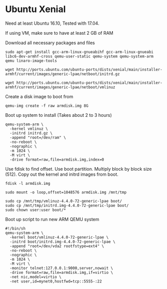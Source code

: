 # Ubuntu Xenial

Need at least Ubuntu 16.10, Tested with 17.04.

If using VM, make sure to have at least 2 GB of RAM

Download all necessary packages and files
```
sudo apt-get install gcc-arm-linux-gnueabihf gcc-arm-linux-gnueabi libc6-dev-armhf-cross qemu-user-static qemu-system qemu-system-arm qemu linaro-image-tools

wget http://ports.ubuntu.com/ubuntu-ports/dists/xenial/main/installer-armhf/current/images/generic-lpae/netboot/initrd.gz

wget http://ports.ubuntu.com/ubuntu-ports/dists/xenial/main/installer-armhf/current/images/generic-lpae/netboot/vmlinuz
```

Create a disk image to boot from
```
qemu-img create -f raw armdisk.img 8G
```

Boot up system to install (Takes about 2 to 3 hours)
```
qemu-system-arm \
  -kernel vmlinuz \
  -initrd initrd.gz \
  -append "root=/dev/ram" \
  -no-reboot \
  -nographic \
  -m 1024 \
  -M virt \
  -drive format=raw,file=armdisk.img,index=0
```

Use fdisk to find offset. Use boot partition. Multiply block by block size (512).
Copy out the kernel and initrd images from boot.
```
fdisk -l armdisk.img

sudo mount -o loop,offset=1048576 armdisk.img /mnt/tmp

sudo cp /mnt/tmp/vmlinuz-4.4.0-72-generic-lpae boot/
sudo cp /mnt/tmp/initrd.img-4.4.0-72-generic-lpae boot/
sudo chown user:user boot/*
```

Boot up script to run new ARM QEMU system
```
#!/bin/sh
qemu-system-arm \
  -kernel boot/vmlinuz-4.4.0-72-generic-lpae \
  -initrd boot/initrd.img-4.4.0-72-generic-lpae \
  -append "root=/dev/vda2 rootfstype=ext4" \
  -no-reboot \
  -nographic \
  -m 1024 \
  -M virt \
  -monitor telnet:127.0.0.1:9000,server,nowait \
  -drive format=raw,file=armdisk.img,if=virtio \
  -net nic,model=virtio \
  -net user,id=mynet0,hostfwd=tcp::5555-:22
```